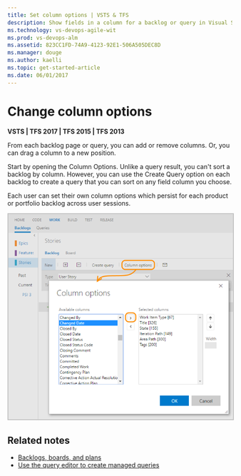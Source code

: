 ```yaml
---
title: Set column options | VSTS & TFS
description: Show fields in a column for a backlog or query in Visual Studio Team Services (VSTS) or Team Foundation Server (TFS)  
ms.technology: vs-devops-agile-wit
ms.prod: vs-devops-alm
ms.assetid: 823CC1FD-74A9-4123-92E1-506A505DEC8D
ms.manager: douge
ms.author: kaelli
ms.topic: get-started-article    
ms.date: 06/01/2017
---
```



<a id="column-options">  </a>
# Change column options 

<b>VSTS | TFS 2017 | TFS 2015 | TFS 2013</b> 

From each backlog page or query, you can add or remove columns. Or, you can drag a column to a new position. 

Start by opening the Column Options.  Unlike a query result, you can't sort a backlog by column. However, you can use the Create Query option on each backlog to create a query that you can sort on any field column you choose.

Each user can set their own column options which persist for each product or portfolio backlog across user sessions.  

<img src="../_img/b-vs-b-column-options.png" alt="Open column options" style="border: 2px solid #C3C3C3;" /> 


## Related notes
- [Backlogs, boards, and plans](../backlogs-boards-plans.md)   
- [Use the query editor to create managed queries](../track/using-queries.md)  
